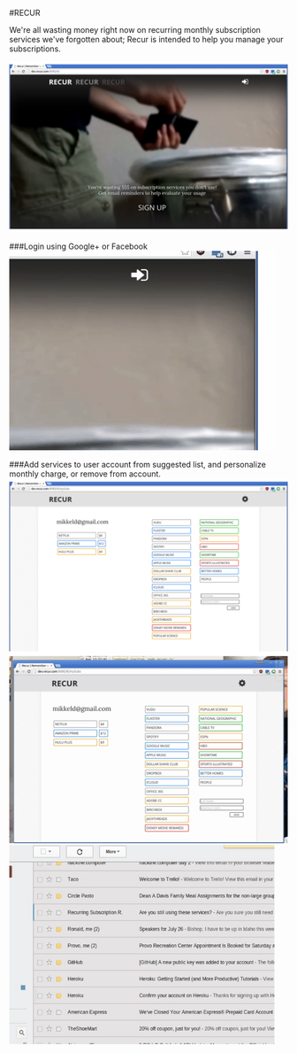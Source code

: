 #RECUR

We're all wasting money right now on recurring monthly subscription services we've forgotten about; Recur is intended to help you manage your subscriptions.

![a place to manage recurring subscription charges](./public/img/1.png)


###Login using Google+ or Facebook
![login using Google or Facebook](./public/img/2.gif)

###Add services to user account from suggested list, and personalize monthly charge, or remove from account.
![login using Google or Facebook](./public/img/3.png)
![login using Google or Facebook](./public/img/4.gif)
![login using Google or Facebook](./public/img/5.gif)

